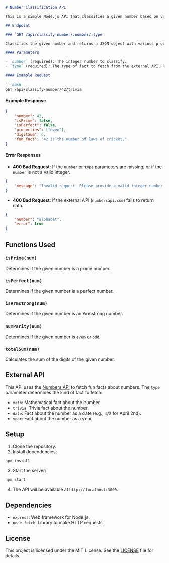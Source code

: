 ```markdown
# Number Classification API

This is a simple Node.js API that classifies a given number based on various properties such as whether it is prime, perfect, an Armstrong number, and more. It also fetches a fun fact about the number from an external API (`numbersapi.com`).

## Endpoint

### `GET /api/classify-number/:number/:type`

Classifies the given number and returns a JSON object with various properties.

#### Parameters

- `number` (required): The integer number to classify.
- `type` (required): The type of fact to fetch from the external API. Possible values are `math`, `trivia`, `date`, or `year`.

#### Example Request

```bash
GET /api/classify-number/42/trivia
```

#### Example Response

```json
{
    "number": 42,
    "isPrime": false,
    "isPerfect": false,
    "properties": ["even"],
    "digitSum": 6,
    "fun_fact": "42 is the number of laws of cricket."
}
```

#### Error Responses

- **400 Bad Request**: If the `number` or `type` parameters are missing, or if the `number` is not a valid integer.

```json
{
    "message": "Invalid request. Please provide a valid integer number and type."
}
```

- **400 Bad Request**: If the external API (`numbersapi.com`) fails to return data.

```json
{
    "number": "alphabet",
    "error": true
}
```

## Functions Used

### `isPrime(num)`

Determines if the given number is a prime number.

### `isPerfect(num)`

Determines if the given number is a perfect number.

### `isArmstrong(num)`

Determines if the given number is an Armstrong number.

### `numParity(num)`

Determines if the given number is `even` or `odd`.

### `totalSum(num)`

Calculates the sum of the digits of the given number.

## External API

This API uses the [Numbers API](http://numbersapi.com/) to fetch fun facts about numbers. The `type` parameter determines the kind of fact to fetch:

- `math`: Mathematical fact about the number.
- `trivia`: Trivia fact about the number.
- `date`: Fact about the number as a date (e.g., `4/2` for April 2nd).
- `year`: Fact about the number as a year.

## Setup

1. Clone the repository.
2. Install dependencies:

```bash
npm install
```

3. Start the server:

```bash
npm start
```

4. The API will be available at `http://localhost:3000`.

## Dependencies

- `express`: Web framework for Node.js.
- `node-fetch`: Library to make HTTP requests.

## License

This project is licensed under the MIT License. See the [LICENSE](LICENSE) file for details.
```

